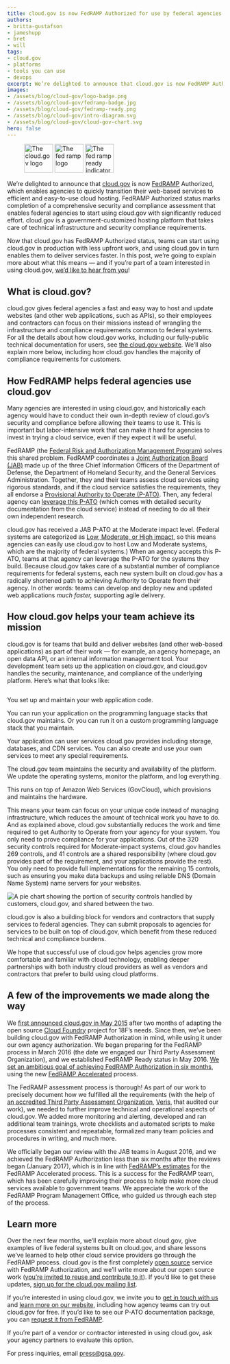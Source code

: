 ```yaml
---
title: cloud.gov is now FedRAMP Authorized for use by federal agencies
authors:
- britta-gustafson
- jameshupp
- bret
- will
tags:
- cloud.gov
- platforms
- tools you can use
- devops
excerpt: We’re delighted to announce that cloud.gov is now FedRAMP Authorized, which enables agencies to quickly transition their web-based services to efficient and easy-to-use cloud hosting. FedRAMP Authorized status marks completion of a comprehensive security and compliance assessment that enables federal agencies to start using cloud.gov with significantly reduced effort. cloud.gov is a government-customized hosting platform that takes care of technical infrastructure and security compliance requirements.
images:
- /assets/blog/cloud-gov/logo-badge.png
- /assets/blog/cloud-gov/fedramp-badge.jpg
- /assets/blog/cloud-gov/fedramp-ready.png
- /assets/blog/cloud-gov/intro-diagram.svg
- /assets/blog/cloud-gov/cloud-gov-chart.svg
hero: false
---
```


<figure class="blog-figure-center">
  <img src="{{site.baseurl}}{{page.images[0]}}" alt="The cloud.gov logo" height="67">
  <img src="{{site.baseurl}}{{page.images[1]}}" alt="The fed ramp logo" height="67">
  <img src="{{site.baseurl}}{{page.images[2]}}" alt="The fed ramp ready indicator"  height="67">
</figure>

We’re delighted to announce that [cloud.gov](https://cloud.gov/) is
now [FedRAMP](https://www.fedramp.gov/about-us/about/) Authorized,
which enables agencies to quickly transition their web-based services to
efficient and easy-to-use cloud hosting. FedRAMP Authorized status marks
completion of a comprehensive security and compliance assessment that
enables federal agencies to start using cloud.gov with significantly
reduced effort. cloud.gov is a government-customized hosting platform
that takes care of technical infrastructure and security compliance
requirements.

Now that cloud.gov has FedRAMP Authorized status, teams can start using
cloud.gov in production with less upfront work, and using cloud.gov in
turn enables them to deliver services faster. In this post, we’re going
to explain more about what this means — and if you’re part of a team
interested in using cloud.gov, [we’d like to hear from you](https://cloud.gov/#contact)!

## What is cloud.gov?

cloud.gov gives federal agencies a fast and easy way to host and update
websites (and other web applications, such as APIs), so their employees
and contractors can focus on their missions instead of wrangling the
infrastructure and compliance requirements common to federal systems.
For all the details about how cloud.gov works, including our
fully-public technical documentation for users, see [the cloud.gov
website](https://cloud.gov/). We’ll also explain more below, including
how cloud.gov handles the majority of compliance requirements for
customers.

## How FedRAMP helps federal agencies use cloud.gov

Many agencies are interested in using cloud.gov, and historically each
agency would have to conduct their own in-depth review of cloud.gov’s
security and compliance before allowing their teams to use it. This is
important but labor-intensive work that can make it hard for agencies to
invest in trying a cloud service, even if they expect it will be useful.

FedRAMP (the [Federal Risk and Authorization Management
Program](https://www.fedramp.gov/)) solves this shared problem. FedRAMP
coordinates a [Joint Authorization Board
(JAB)](https://www.gsa.gov/portal/content/134223) made up of the three
Chief Information Officers of the Department of Defense, the Department
of Homeland Security, and the General Services Administration. Together,
they and their teams assess cloud services using rigorous standards, and
if the cloud service satisfies the requirements, they all endorse a
[Provisional Authority to Operate
(P-ATO)](https://www.fedramp.gov/resources/faqs/what-is-a-fedramp-provisional-authorization/).
Then, any federal agency can [leverage this
P-ATO](https://www.fedramp.gov/resources/faqs/how-does-an-agency-leverage-a-fedramp-authorization/)
(which comes with detailed security documentation from the cloud
service) instead of needing to do all their own independent research.

cloud.gov has received a JAB P-ATO at the Moderate impact level.
(Federal systems are categorized as [Low, Moderate, or High impact](http://csrc.nist.gov/publications/fips/fips199/FIPS-PUB-199-final.pdf#page=6), so
this means agencies can easily use cloud.gov to host Low and Moderate
systems, which are the majority of federal systems.) When an agency
accepts this P-ATO, teams at that agency can leverage the P-ATO for the
systems they build. Because cloud.gov takes care of a substantial number
of compliance requirements for federal systems, each new system built on
cloud.gov has a radically shortened path to achieving Authority to
Operate from their agency. In other words: teams can develop and deploy
new and updated web applications *much faster,* supporting agile
delivery.

## How cloud.gov helps your team achieve its mission

cloud.gov is for teams that build and deliver websites (and other
web-based applications) as part of their work — for example, an agency
homepage, an open data API, or an internal information management tool.
Your development team sets up the application on cloud.gov, and
cloud.gov handles the security, maintenance, and compliance of the
underlying platform. Here’s what that looks like:

<img src="{{site.baseurl}}{{page.images[3]}}" alt="" aria-hidden="true">
<div class="usa-sr-only">
<p>You set up and maintain your web application code.</p>
<p>You can run your application on the programming language stacks that cloud.gov maintains. Or you can run it on a custom programming language stack that you maintain.</p>
<p>Your application can user services cloud.gov provides including storage, databases, and CDN services. You can also create and use your own services to meet any special requirements.</p>
<p>The cloud.gov team maintains the security and availability of the platform. We update the operating systems, monitor the platform, and log everything.</p>
<p>This runs on top of Amazon Web Services (GovCloud), which provisions and maintains the hardware.</p>
</div>

This means your team can focus on your unique code instead of managing
infrastructure, which reduces the amount of technical work you have to
do. And as explained above, cloud.gov substantially reduces the work and
time required to get Authority to Operate from your agency for your
system. You only need to prove compliance for your applications. Out of
the 320 security controls required for Moderate-impact systems,
cloud.gov handles 269 controls, and 41 controls are a shared
responsibility (where cloud.gov provides part of the requirement, and
your applications provide the rest). You only need to provide full
implementations for the remaining 15 controls, such as ensuring you make
data backups and using reliable DNS (Domain Name System) name servers
for your websites.

![A pie chart showing the portion of security controls handled by customers, cloud.gov, and shared between the two.]({{site.baseurl}}{{page.images[4]}})

cloud.gov is also a building block for vendors and contractors that
supply services to federal agencies. They can submit proposals to
agencies for services to be built on top of cloud.gov, which benefit
from these reduced technical and compliance burdens.

We hope that successful use of cloud.gov helps agencies grow more
comfortable and familiar with cloud technology, enabling deeper
partnerships with both industry cloud providers as well as vendors and
contractors that prefer to build using cloud platforms.

## A few of the improvements we made along the way

We [first announced cloud.gov in May
2015](https://18f.gsa.gov/2015/05/08/layering-innovation/) after two
months of adapting the open source [Cloud
Foundry](https://www.cloudfoundry.org/) project for 18F’s needs. Since
then, we’ve been building cloud.gov with FedRAMP Authorization in mind,
while using it under our own agency authorization. We began preparing
for the FedRAMP process in March 2016 (the date we engaged our Third
Party Assessment Organization), and we established FedRAMP Ready status
in May 2016. [We set an ambitious goal of achieving FedRAMP
Authorization in six
months](https://18f.gsa.gov/2016/07/18/cloud-gov-full-steam-ahead-fedramp-assessment-process/),
using the new [FedRAMP
Accelerated](https://www.fedramp.gov/participate/fedramp-accelerated-process/)
process.

The FedRAMP assessment process is thorough! As part of our work to
precisely document how we fulfilled all the requirements (with the help
of [an accredited Third Party Assessment
Organization](https://www.fedramp.gov/participate/assessors/),
[Veris](https://www.verisgroup.com/), that audited our work), we
needed to further improve technical and operational aspects of
cloud.gov. We added more monitoring and alerting, developed and ran
additional team trainings, wrote checklists and automated scripts to
make processes consistent and repeatable, formalized many team policies
and procedures in writing, and much more.

We officially began our review with the JAB teams in August 2016, and we
achieved the FedRAMP Authorization less than six months after the
reviews began (January 2017), which is in line with [FedRAMP’s
estimates](https://www.fedramp.gov/participate/fedramp-accelerated-process/)
for the FedRAMP Accelerated process. This is a success for the FedRAMP
team, which has been carefully improving their process to help make more
cloud services available to government teams. We appreciate the work of
the FedRAMP Program Management Office, who guided us through each step
of the process.

## Learn more

Over the next few months, we’ll explain more about cloud.gov, give
examples of live federal systems built on cloud.gov, and share lessons
we’ve learned to help other cloud service providers go through the
FedRAMP process. cloud.gov is the first completely [open
source](https://github.com/18F/open-source-policy/blob/master/policy.md)
service with FedRAMP Authorization, and we’ll write more about our open
source work ([you’re invited to reuse and contribute to
it](https://cloud.gov/docs/ops/repos/)). If you’d like to get these
updates, [sign up for the cloud.gov mailing list](https://cloud.gov/#updates).

If you’re interested in using cloud.gov, we invite you to [get in touch
with us](https://cloud.gov/#contact) and [learn more on our website](https://cloud.gov/overview/),
including how agency teams can try out cloud.gov for free. If you’d like
to see our P-ATO documentation package, you can [request it from
FedRAMP](https://www.fedramp.gov/).

If you’re part of a vendor or contractor interested in using cloud.gov,
ask your agency partners to evaluate this option.

For press inquiries, email [press@gsa.gov](mailto:press@gsa.gov).
